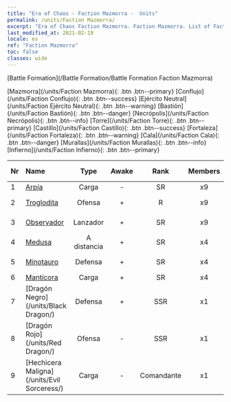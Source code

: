```yaml
---
title: "Era of Chaos - Faction Mazmorra -  Units"
permalink: /units/Faction Mazmorra/
excerpt: "Era of Chaos Faction Mazmorra. Faction Mazmorra. List of Faction in Era of Chaos"
last_modified_at: 2021-02-19
locale: es
ref: "Faction Mazmorra"
toc: false
classes: wide
---
```

  [Battle Formation](/Battle Formation/Battle Formation Faction Mazmorra)

 [Mazmorra](/units/Faction Mazmorra){: .btn .btn--primary} [Conflujo](/units/Faction Conflujo){: .btn .btn--success} [Ejército Neutral](/units/Faction Ejército Neutral){: .btn .btn--warning} [Bastión](/units/Faction Bastión){: .btn .btn--danger} [Necrópolis](/units/Faction Necrópolis){: .btn .btn--info} [Torre](/units/Faction Torre){: .btn .btn--primary} [Castillo](/units/Faction Castillo){: .btn .btn--success} [Fortaleza](/units/Faction Fortaleza){: .btn .btn--warning} [Cala](/units/Faction Cala){: .btn .btn--danger} [Murallas](/units/Faction Murallas){: .btn .btn--info} [Infierno](/units/Faction Infierno){: .btn .btn--primary} 

  | Nr |         Name        |   Type   | Awake |    Rank   |   Members     |  Stars  |  Attack  |     HP    | Awaken Name  |
  |:---|:--------------------|:--------:|:-----:|:---------:|:-------------:|:-------:|:--------:|:---------:|:-------------|
  | 1 | [Arpía](/units/Harpy/) | Carga | - | SR | x9 | <i class="fas fa-star"/><i class="fas fa-star"/> | 74.0 | 860 |    |
  | 2 | [Troglodita](/units/Troglodyte/) | Ofensa | + | R | x9 | <i class="fas fa-star"/> | 86.0 | 744 |  Troglodita Oscuro  |
  | 3 | [Observador](/units/Beholder/) | Lanzador | + | SR | x9 | <i class="fas fa-star"/><i class="fas fa-star"/><i class="fas fa-star"/> | 115.8 | 744 |  Ojo maléfico  |
  | 4 | [Medusa](/units/Medusa/) | A distancia | + | SR | x4 | <i class="fas fa-star"/><i class="fas fa-star"/><i class="fas fa-star"/> | 202.0 | 1144 |  Reina Medusa  |
  | 5 | [Minotauro](/units/Minotaur/) | Defensa | + | SR | x4 | <i class="fas fa-star"/><i class="fas fa-star"/> | 108.0 | 2725 |  Minotauro Rey  |
  | 6 | [Mantícora](/units/Manticore/) | Carga | + | SR | x4 | <i class="fas fa-star"/><i class="fas fa-star"/><i class="fas fa-star"/> | 174.9 | 1917 |  Escorpícora  |
  | 7 | [Dragón Negro](/units/Black Dragon/) | Defensa | + | SSR | x1 | <i class="fas fa-star"/><i class="fas fa-star"/><i class="fas fa-star"/> | 430.0 | 8712 |  Rey Dragón Negro  |
  | 8 | [Dragón Rojo](/units/Red Dragon/) | Ofensa | - | SSR | x1 | <i class="fas fa-star"/><i class="fas fa-star"/><i class="fas fa-star"/> | 769.3 | 5431 |   -   |
  | 9 | [Hechicera Maligna](/units/Evil Sorceress/) | Carga | - | Comandante | x1 | <i class="fas fa-star"/><i class="fas fa-star"/><i class="fas fa-star"/> | 633.6 | 5770 |   -   |
